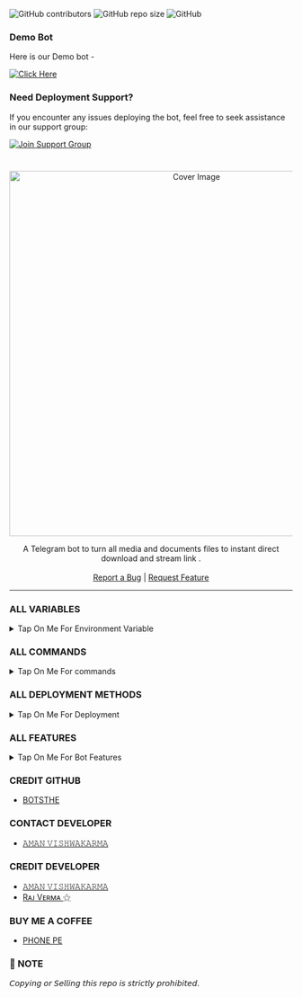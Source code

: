 ![GitHub contributors](https://img.shields.io/github/contributors/Botsthe/AV-FILE-TO-LINK?style=flat&color=green)
![GitHub repo size](https://img.shields.io/github/repo-size/Botsthe/AV-FILE-TO-LINK?color=green)
![GitHub](https://img.shields.io/github/license/Botsthe/AV-FILE-TO-LINK?color=green)

### Demo Bot

Here is our Demo bot -

[![Click Here](https://img.shields.io/badge/Demo%20Bot-Click%20Here-blue?style=flat&logo=telegram&labelColor=white&link=https://t.me/AV_SUPPORT_GROUP)](https://t.me/AV_F2L_BOT)

### Need Deployment Support?

If you encounter any issues deploying the bot, feel free to seek assistance in our support group:

[![Join Support Group](https://img.shields.io/badge/Join%20Support%20Group-Click%20Here-blue?style=flat&logo=telegram&labelColor=white&link=https://t.me/AV_SUPPORT_GROUP)](https://t.me/AV_SUPPORT_GROUP)

  <h1 align="center"></h1>
<p align="center"> 
  <img src="https://envs.sh/b6H.jpg" alt="Cover Image" width="650">
  </a>
 <p align="center">
    A Telegram bot to turn all media and documents files to instant direct download and stream link .
    <br />
   </strong></a>
    <br />
    <a href="https://t.me/AV_SUPPORT_GROUP">Report a Bug</a>
    |
    <a href="https://t.me/AV_SUPPORT_GROUP">Request Feature</a>
  </p>
<hr>

### ALL VARIABLES

<details><summary>Tap On Me For Environment Variable</summary>
  
<p>
<p>
  
* `BOT_TOKEN` - Get bot token from <a href="https://t.me/BotFather" target="/blank">Bot Father</a>
* `API_ID` - Get api id from <a href="https://my.telegram.org" target="/blank">Telegram Auth</a>
* `API_HASH` - Get api hash from <a href="https://my.telegram.org" target="/blank">Telegram Auth</a>
* `ADMINS` - Bot admin/owner user id Separate multiple Admins by space.
* `BOT_USERNAME` : Your Bot Username Without @
* `OWNER_USERNAME` : Your Username Without @
* `DATABASE_URI` - Mongo Database URL from <a href="https://cloud.mongodb.com" target="/blank">Mongo DB</a>
* `DATABASE_NAME` - Your database name from mongoDB. `(Optional)`
* `BIN_CHANNEL` : Create a new channel (private/public) and add that channel id in this field.
* `LOG_CHANNEL` :  A channel to log the activities of bot. Make sure bot is an admin in the channel.
* `AUTH_CHANNEL` - Your force sub channel with -100 `Optional`
* `FQDN` : Your Server App Link With https:// and in last make sure one / is given.
* `PORT` : The port that you want your webapp to be listened to. Defaults to `2626`
<kbd>Space</kbd>.

### COPY TO GROUP VAISHALIS

```
ADMINS=5977931010
API_HASH=812529f879f064369255d1
API_ID=21989588
AUTH_CHANNEL=-100
BIN_CHANNEL=-100
BOT_TOKEN=6723R5wuZD2SewKmu6vRtfc
BOT_USERNAME=AV_F2L_BOT
DATABASE_NAME=cluster0
DATABASE_URI=mongodan@cluster0.7nop1
FQDN=av-file-to-link-koyeb.app
LOG_CHANNEL=-100
OWNER_USERNAME=BOT_OWNER26
PORT=2626
```
</details>

### ALL COMMANDS

<details><summary>Tap On Me For commands</summary>

```
start - Check if the bot is running.
help - Check if the help
about - Check if the about 
ban - user ban [FOR ADMINS USE ONLY]
unban - user unban [FOR ADMINS USE ONLY]
users - Check bot users [FOR ADMINS USE ONLY]
broadcast - Message Broadcast command [FOR ADMINS USE ONLY]
restart - To restart the bot [FOR ADMINS USE ONLY]
```
</details>

### ALL DEPLOYMENT METHODS

<details><summary>Tap On Me For Deployment</summary>

### DEPLOY ON RENDER 

<p><br>
<a href="https://render.com/deploy?repo=https://github.com/Botsthe/AV-FILE-TO-LINK">
<img src="https://render.com/images/deploy-to-render-button.svg" alt="DEPLOY ON RENDER">
</a></p>

### DEPLOY ON KOYRB

<p><br>                 
<a href="https://app.koyeb.com/deploy?type=git&repository=github.com/Botsthe/AV-FILE-TO-LINK&branch=main&name=AV-FILE-TO-LINK">
<img src="https://www.koyeb.com/static/images/deploy/button.svg" alt="DEPLOY ON KOYRB">
</a></p>

### DEPLOY ON HEROKU
<p><br>
<a href="https://heroku.com/deploy?template=https://github.com/Botsthe/AV-FILE-TO-LINK">
<img src="https://www.herokucdn.com/deploy/button.svg" alt="DEPLOY ON HEROKU">
</a></p>
  
### DEPLOY ON VPS
```
git clone https://github.com/Botsthe/AV-FILE-TO-LINK.git
# Install Packages
pip3 install -U -r requirements.txt
Edit config.py with variables as given below then run bot
python3 bot.py
```
</details>

### ALL FEATURES

<details><summary>Tap On Me For Bot Features</summary>


- Has a custom Start-up pic.
- Force subscribe available.
- Superfast download and stream links.
- No ads in generated links.
- Superfast interface.
- Along with the links you also get file information like name,size ,etc.
- Updates channel Support.
- Mongodb database support for broadcasting.
- User DC Check.
- All unwanted code removed.
- Fully modified repo
- Deploy To Koyeb + Heroku +etc...
- [Developer support](https://telegram.me/AV_SUPPORT_GROUP) 24x7
- And many more... 

</details>

### CREDIT GITHUB 

- [BOTSTHE](https://github.com/Botsthe/AV-FILE-TO-LINK.git)

### CONTACT DEVELOPER

- [𝙰𝙼𝙰𝙽 𝚅𝙸𝚂𝙷𝚆𝙰𝙺𝙰𝚁𝙼𝙰](https://telegram.me/BOT_OWNER26)

### CREDIT DEVELOPER

- [𝙰𝙼𝙰𝙽 𝚅𝙸𝚂𝙷𝚆𝙰𝙺𝙰𝚁𝙼𝙰](https://telegram.me/BOT_OWNER26)
- [Rᴀᴊ Vᴇʀᴍᴀ ⚝](https://telegram.me/Rjverma6435)
### BUY ME A COFFEE

- [PHONE PE](https://envs.sh/Hgz.jpg)

### 📌 NOTE

𝘊𝘰𝘱𝘺𝘪𝘯𝘨 𝘰𝘳 𝘚𝘦𝘭𝘭𝘪𝘯𝘨 𝘵𝘩𝘪𝘴 𝘳𝘦𝘱𝘰 𝘪𝘴 𝘴𝘵𝘳𝘪𝘤𝘵𝘭𝘺 𝘱𝘳𝘰𝘩𝘪𝘣𝘪𝘵𝘦𝘥.</b>
